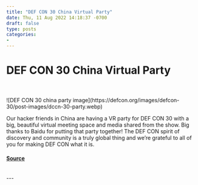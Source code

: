 ```yaml
---
title: "DEF CON 30 China Virtual Party"
date: Thu, 11 Aug 2022 14:18:37 -0700
draft: false
type: posts
categories: 
- 
---
```

# DEF CON 30 China Virtual Party

<br/>

<br/>
![DEF CON 30 china party image](https://defcon.org/images/defcon-30/post-images/dccn-30-party.webp)  

Our hacker friends in China are having a VR party for DEF CON 30 with a big, beautiful virtual meeting space and media shared from the show. Big thanks to Baidu for putting that party together! The DEF CON spirit of discovery and community is a truly global thing and we’re grateful to all of you for making DEF CON what it is.

#### [Source](https://defcon.org/html/links/dc-news.html#dc30china)

<br/>
---
